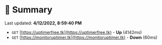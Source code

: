 # 📖 Summary
Last updated: **4/12/2022, 8:59:40 PM**

- `GET` [https://uptimerfree.tk](https://uptimerfree.tk) - **Up** (4142ms)
- `GET` [https://monitoruptimer.tk](https://monitoruptimer.tk) - **Down** (60ms)
